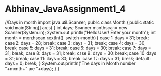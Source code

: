 # Abhinav_JavaAssignment1_4
//Days in month
import java.util.Scanner;
public class Month {
	public static void main(String[] args) {
		int days;
        Scanner monthscan= new Scanner(System.in);
        System.out.println("Hello User! Enter your month");
        int month = monthscan.nextInt();
        switch (month) {
            case 1:  days = 31;
                     break;
            case 2:  days = 28;
                     break;
            case 3:  days = 31;
                     break;
            case 4:  days = 30;
                     break;
            case 5:  days = 31;
                     break;
            case 6:  days = 30;
                     break;
            case 7:  days = 31;
                     break;
            case 8:  days = 31;
                     break;
            case 9:  days = 30;
                     break;
            case 10: days = 31;
                     break;
            case 11: days = 30;
                     break;
            case 12: days = 31;
                     break;
            default: days = 0;
                     break;
        }
        System.out.println("The days in Month number "+month+" are "+days);
    }
}

